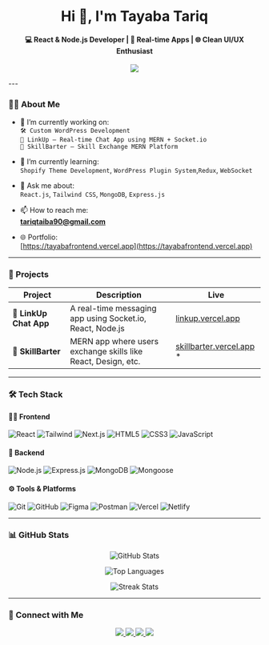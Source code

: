 <h1 align="center">Hi 👋, I'm Tayaba Tariq</h1>
<h4 align="center">💻 React & Node.js Developer | 💬 Real-time Apps | 🌐 Clean UI/UX Enthusiast</h4>


<p align="center">
  <img src="https://readme-typing-svg.herokuapp.com?font=Fira+Code&size=20&duration=3000&pause=1000&color=38BDF8&center=true&width=435&lines=React+%F0%9F%92%BB+Tailwind+Lover;Full+Stack+Web+Developer;Building+SkillBarter+%F0%9F%93%88;Working+on+LinkUp+Chat+App+%F0%9F%92%AC" />
</p>
---

### 👩‍💻 About Me

- 🔭 I’m currently working on:  
  `🛠 Custom WordPress Development`  
  `💬 LinkUp – Real-time Chat App using MERN + Socket.io`  
  `🤝 SkillBarter – Skill Exchange MERN Platform`

- 🌱 I’m currently learning:  
  `Shopify Theme Development`, `WordPress Plugin System`,`Redux`, `WebSocket`

- 💬 Ask me about:  
  `React.js`, `Tailwind CSS`, `MongoDB`, `Express.js`

- 📫 How to reach me:  
  **tariqtaiba90@gmail.com**

- 🌐 Portfolio:  
  [https://tayabafrontend.vercel.app](https://tayabafrontend.vercel.app)

---

### 🚀 Projects

| Project | Description | Live |
|--------|-------------|------|
| 💬 **LinkUp Chat App** | A real-time messaging app using Socket.io, React, Node.js | [linkup.vercel.app](https://linkup.vercel.app)  |
| 🔁 **SkillBarter** | MERN app where users exchange skills like React, Design, etc. | [skillbarter.vercel.app](https://skillbarter.vercel.app](https://skillbarter-beta.vercel.app/)) * |

---

### 🛠️ Tech Stack

#### 🧑‍🎨 Frontend
![React](https://img.shields.io/badge/-React-61DAFB?logo=react&logoColor=black&style=flat-square)
![Tailwind](https://img.shields.io/badge/-TailwindCSS-38BDF8?logo=tailwindcss&logoColor=white&style=flat-square)
![Next.js](https://img.shields.io/badge/-Next.js-000000?logo=nextdotjs&style=flat-square)
![HTML5](https://img.shields.io/badge/-HTML5-E34F26?logo=html5&logoColor=white&style=flat-square)
![CSS3](https://img.shields.io/badge/-CSS3-1572B6?logo=css3&logoColor=white&style=flat-square)
![JavaScript](https://img.shields.io/badge/-JavaScript-F7DF1E?logo=javascript&logoColor=black&style=flat-square)

#### 🔧 Backend
![Node.js](https://img.shields.io/badge/-Node.js-339933?logo=node.js&logoColor=white&style=flat-square)
![Express.js](https://img.shields.io/badge/-Express.js-000000?logo=express&logoColor=white&style=flat-square)
![MongoDB](https://img.shields.io/badge/-MongoDB-47A248?logo=mongodb&logoColor=white&style=flat-square)
![Mongoose](https://img.shields.io/badge/-Mongoose-800000?logo=mongoose&logoColor=white&style=flat-square)

#### ⚙️ Tools & Platforms
![Git](https://img.shields.io/badge/-Git-F05032?logo=git&logoColor=white&style=flat-square)
![GitHub](https://img.shields.io/badge/-GitHub-181717?logo=github&logoColor=white&style=flat-square)
![Figma](https://img.shields.io/badge/-Figma-F24E1E?logo=figma&logoColor=white&style=flat-square)
![Postman](https://img.shields.io/badge/-Postman-FF6C37?logo=postman&logoColor=white&style=flat-square)
![Vercel](https://img.shields.io/badge/-Vercel-000000?logo=vercel&logoColor=white&style=flat-square)
![Netlify](https://img.shields.io/badge/-Netlify-00C7B7?logo=netlify&logoColor=white&style=flat-square)

---

### 📊 GitHub Stats

<p align="center">
  <img src="https://github-readme-stats.vercel.app/api?username=tayabatariq&show_icons=true&theme=radical&border_radius=10&hide_border=true" alt="GitHub Stats" />
</p>

<p align="center">
  <img src="https://github-readme-stats.vercel.app/api/top-langs/?username=tayabatariq&layout=compact&theme=radical&border_radius=10&hide_border=true" alt="Top Languages" />
</p>

<p align="center">
  <img src="https://github-readme-streak-stats.herokuapp.com/?user=tayabatariq&theme=radical&border_radius=10&hide_border=true" alt="Streak Stats" />
</p>

---

### 📲 Connect with Me

<p align="center">
  <a href="https://linkedin.com/in/tayabatariq" target="_blank">
    <img src="https://img.shields.io/badge/-LinkedIn-0077B5?logo=linkedin&logoColor=white&style=for-the-badge" />
  </a>
  <a href="https://instagram.com/tayabatariq" target="_blank">
    <img src="https://img.shields.io/badge/-Instagram-E4405F?logo=instagram&logoColor=white&style=for-the-badge" />
  </a>
  <a href="https://fb.com/tayaba" target="_blank">
    <img src="https://img.shields.io/badge/-Facebook-1877F2?logo=facebook&logoColor=white&style=for-the-badge" />
  </a>
  <a href="https://www.youtube.com/@tayabadev" target="_blank">
    <img src="https://img.shields.io/badge/-YouTube-FF0000?logo=youtube&logoColor=white&style=for-the-badge" />
  </a>
</p>
